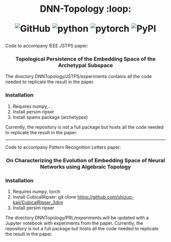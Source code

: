 <h1 align="center">
<p>DNN-Topology :loop:</p>
<p align="center">
<img alt="GitHub" src="https://img.shields.io/github/license/cross-caps/AFLI?color=green&logo=GNU&logoColor=green">
<img alt="python" src="https://img.shields.io/badge/python-%3E%3D3.8-blue?logo=python">
<img alt="pytorch" src="https://img.shields.io/badge/pytorch-%3E%3D1.8-orange?logo=pytorch">
<img alt="PyPI" src="https://img.shields.io/badge/release-v1.0-brightgreen?logo=apache&logoColor=brightgreen">
</p>
</h1>

Code to accompany IEEE JSTPS paper:
<h3 align="center">
Topological Persistence of the Embedding Space of the Archetypal Subspace
</h2>

The directory DNNTopology/JSTPS/experiments contains all the code needed to replicate the result in the paper. 
### Installation
1. Requires numpy,...
2. Install persim ripser
3. Install spams package (archetypes)

 Currently, the repository is not a full package but hosts all the code needed to replicate the result in the paper. 
***

Code to accompany Pattern Recognition Letters paper:
<h3 align="center">
On Characterizing the Evolution of Embedding Space of Neural Networks using Algebraic Topology
</h2>

### Installation
1. Requires numpy, torch
2. Install CubicalRipser: git clone https://github.com/shizuo-kaji/CubicalRipser_3dim
3. Install persim ripser

The directory DNNTopology/PRL/experiments will be updated with a Jupyter notebook with experiments from the paper.
Currently, the repository is not a full package but hosts all the code needed to replicate the result in the paper. 



